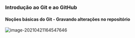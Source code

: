 ### **Introdução ao Git e ao GitHub**

#### **Noções básicas do Git - Gravando alterações no repositório**

![image-20210421164547646](C:\Users\192149\AppData\Roaming\Typora\typora-user-images\image-20210421164547646.png)

